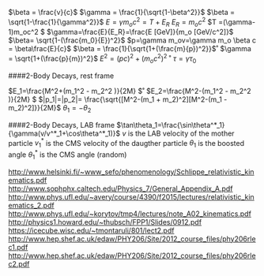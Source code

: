$\beta = \frac{v}{c}$
$\gamma = \frac{1}{\sqrt{1-\beta^2}}$
$\beta = \sqrt{1-\frac{1}{\gamma^2}}$
$E=\gamma m_o c^2 = T +E_R$
$E_R=m_o c^2$
$T =(\gamma-1)m_oc^2 $
$\gamma=\frac{E}{E_R}=\frac{E [GeV]}{m_o [GeV/c^2]}$
$\beta= \sqrt{1-(\frac{m_0}{E})^2}$
$p=\gamma m_ov=\gamma m_o \beta c = \beta\frac{E}{c}$
$\beta = \frac{1}{\sqrt{1+(\frac{m}{p})^2}}$˚
$\gamma = \sqrt{1+(\frac{p}{m})^2}$
$E^2 = (pc)^2 + (m_oc^2)^2$
˚
$\tau = \gamma \tau_0$



####2-Body Decays, rest frame

$E_1=\frac{M^2+(m_1^2 - m_2^2 )}{2M} $˚
$E_2=\frac{M^2-(m_1^2 - m_2^2 )}{2M} $
$|p_1|=|p_2|= \frac{\sqrt{[M^2-(m_1 + m_2)^2][M^2-(m_1 - m_2)^2]}}{2M}$
$\theta_1 = -\theta_2$

####2-Body Decays, LAB frame
$\tan\theta_1=\frac{\sin\theta^*_1}{\gamma(v/v^*_1+\cos\theta^*_1)}$
$v$ is the LAB velocity of the mother particle
$v^*_1$   is the CMS velocity of the daugther particle
$\theta_1$ is the boosted angle
$\theta^*_1$ is the CMS angle (random)







http://www.helsinki.fi/~www_sefo/phenomenology/Schlippe_relativistic_kinematics.pdf
http://www.sophphx.caltech.edu/Physics_7/General_Appendix_A.pdf
http://www.phys.ufl.edu/~avery/course/4390/f2015/lectures/relativistic_kinematics_2.pdf
http://www.phys.ufl.edu/~korytov/tmp4/lectures/note_A02_kinematics.pdf
http://physics1.howard.edu/~thubsch/FPP1/Slides/0912.pdf
https://icecube.wisc.edu/~tmontaruli/801/lect2.pdf
http://www.hep.shef.ac.uk/edaw/PHY206/Site/2012_course_files/phy206rlec1.pdf
http://www.hep.shef.ac.uk/edaw/PHY206/Site/2012_course_files/phy206rlec2.pdf
